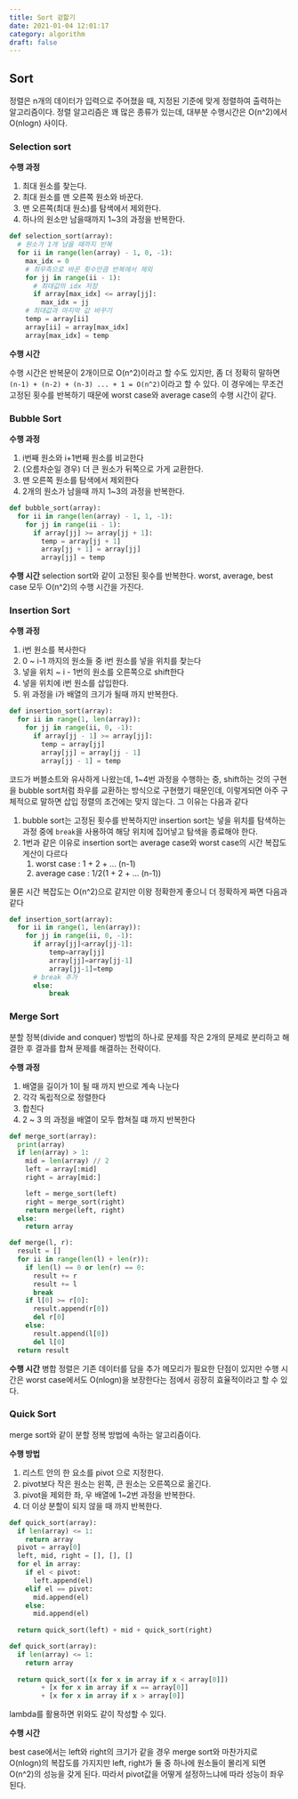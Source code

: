 ```yaml
---
title: Sort 겉핥기
date: 2021-01-04 12:01:17
category: algorithm
draft: false
---
```


## Sort

정렬은 n개의 데이터가 입력으로 주어졌을 때, 지정된 기준에 맞게 정렬하여 출력하는 알고리즘이다. 정렬 알고리즘은 꽤 많은 종류가 있는데, 대부분 수행시간은 O(n^2)에서 O(nlogn) 사이다. 

### Selection sort

**수행 과정**

1. 최대 원소를 찾는다.
2. 최대 원소를 맨 오른쪽 원소와 바꾼다.
3. 맨 오른쪽(최대 원소)를 탐색에서 제외한다.
4. 하나의 원소만 남을때까지 1~3의 과정을 반복한다.

```python
def selection_sort(array):
  # 원소가 1개 남을 때까지 반복
  for ii in range(len(array) - 1, 0, -1):
    max_idx = 0
    # 최우측으로 바꾼 횟수만큼 반복에서 제외
    for jj in range(ii - 1):
      # 최대값의 idx 저장
      if array[max_idx] <= array[jj]:
        max_idx = jj
    # 최대값과 마지막 값 바꾸기
    temp = array[ii]
    array[ii] = array[max_idx]
    array[max_idx] = temp
```

**수행 시간**

수행 시간은 반복문이 2개이므로 O(n^2)이라고 할 수도 있지만, 좀 더 정확히 말하면 `(n-1) + (n-2) + (n-3) ... + 1 = O(n^2)`이라고 할 수 있다. 이 경우에는 무조건 고정된 횟수를 반복하기 때문에 worst case와 average case의 수행 시간이 같다.

### Bubble Sort

**수행 과정**

1. i번째 원소와 i+1번째 원소를 비교한다
2. (오름차순일 경우) 더 큰 원소가 뒤쪽으로 가게 교환한다.
3. 맨 오른쪽 원소를 탐색에서 제외한다
4. 2개의 원소가 남을때 까지 1~3의 과정을 반복한다.

```python
def bubble_sort(array):
  for ii in range(len(array) - 1, 1, -1):
    for jj in range(ii - 1):
      if array[jj] >= array[jj + 1]:
        temp = array[jj + 1]
        array[jj + 1] = array[jj]
        array[jj] = temp
```

**수행 시간**
selection sort와 같이 고정된 횟수를 반복한다. worst, average, best case 모두 O(n^2)의 수행 시간을 가진다.

### Insertion Sort

**수행 과정**

1. i번 원소를 복사한다
2. 0 ~ i-1 까지의 원소들 중 i번 원소를 넣을 위치를 찾는다
3. 넣을 위치 ~ i - 1번의 원소를 오른쪽으로 shift한다
4. 넣을 위치에 i번 원소를 삽입한다.
5. 위 과정을 i가 배열의 크기가 될때 까지 반복한다.

```python
def insertion_sort(array):
  for ii in range(1, len(array)):
    for jj in range(ii, 0, -1):
      if array[jj - 1] >= array[jj]:
        temp = array[jj]
        array[jj] = array[jj - 1]
        array[jj - 1] = temp
```
코드가 버블소트와 유사하게 나왔는데, 1~4번 과정을 수행하는 중, shift하는 것의 구현을 bubble sort처럼 좌우를 교환하는 방식으로 구현했기 때문인데, 이렇게되면 아주 구체적으로 말하면 삽입 정렬의 조건에는 맞지 않는다. 그 이유는 다음과 같다

1. bubble sort는 고정된 횟수를 반복하지만 insertion sort는 넣을 위치를 탐색하는 과정 중에 `break`을 사용하여 해당 위치에 집어넣고 탐색을 종료해야 한다.
2. 1번과 같은 이유로 insertion sort는 average case와 worst case의 시간 복잡도 게산이 다르다 
   1. worst case : 1 + 2 + ... (n-1)
   2. average case : 1/2(1 + 2 + ... (n-1))

물론 시간 복잡도는 O(n^2)으로 같지만 이왕 정확한게 좋으니 더 정확하게 짜면 다음과 같다

```python
def insertion_sort(array):
  for ii in range(1, len(array)):
    for jj in range(ii, 0, -1):
      if array[jj]<array[jj-1]:
          temp=array[jj]
          array[jj]=array[jj-1]
          array[jj-1]=temp
      # break 추가
      else:
          break
```

### Merge Sort

분할 정복(divide and conquer) 방법의 하나로 문제를 작은 2개의 문제로 분리하고 해결한 후 결과를 합쳐 문제를 해결하는 전략이다.

**수행 과정**
1. 배열을 길이가 1이 될 때 까지 반으로 계속 나눈다
2. 각각 독립적으로 정렬한다
3. 합친다
4. 2 ~ 3 의 과정을 배열이 모두 합쳐질 떄 까지 반복한다

```python
def merge_sort(array):
  print(array)
  if len(array) > 1:
    mid = len(array) // 2
    left = array[:mid]
    right = array[mid:]

    left = merge_sort(left)
    right = merge_sort(right)
    return merge(left, right)
  else:
    return array

def merge(l, r):
  result = []
  for ii in range(len(l) + len(r)):
    if len(l) == 0 or len(r) == 0:
      result += r
      result += l
      break
    if l[0] >= r[0]:
      result.append(r[0])
      del r[0]
    else:
      result.append(l[0])
      del l[0]
  return result
```

**수행 시간**
병합 정렬은 기존 데이터를 담을 추가 메모리가 필요한 단점이 있지만 수행 시간은 worst case에서도 O(nlogn)을 보장한다는 점에서 굉장히 효율적이라고 할 수 있다.

### Quick Sort

merge sort와 같이 분할 정복 방법에 속하는 알고리즘이다.

**수행 방법**
1. 리스트 안의 한 요소를 pivot 으로 지정한다.
2. pivot보다 작은 원소는 왼쪽, 큰 원소는 오른쪽으로 옮긴다.
3. pivot을 제외한 좌, 우 배열에 1~2번 과정을 반복한다.
4. 더 이상 분할이 되지 않을 때 까지 반복한다.

```python
def quick_sort(array):
  if len(array) <= 1:
    return array
  pivot = array[0]
  left, mid, right = [], [], []
  for el in array:
    if el < pivot:
      left.append(el)
    elif el == pivot:
      mid.append(el)
    else:
      mid.append(el)
  
  return quick_sort(left) + mid + quick_sort(right)
```

```python
def quick_sort(array):
  if len(array) <= 1:
    return array
  
  return quick_sort([x for x in array if x < array[0]])
        + [x for x in array if x == array[0]]
        + [x for x in array if x > array[0]]
```

lambda를 활용하면 위와도 같이 작성할 수 있다.

**수행 시간**

best case에서는 left와 right의 크기가 같을 경우 merge sort와 마찬가지로 O(nlogn)의 복잡도를 가지지만 left, right가 둘 중 하나에 원소들이 몰리게 되면 O(n^2)의 성능을 갖게 된다. 따라서 pivot값을 어떻게 설정하느냐에 따라 성능이 좌우된다.